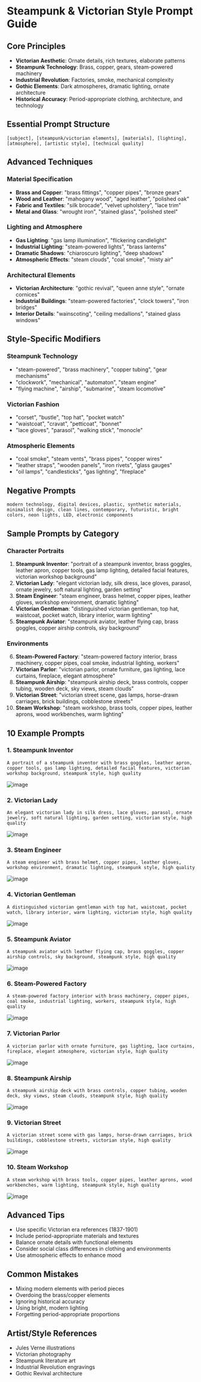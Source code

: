 # Steampunk & Victorian Style Prompt Guide

## Core Principles

- **Victorian Aesthetic**: Ornate details, rich textures, elaborate patterns
- **Steampunk Technology**: Brass, copper, gears, steam-powered machinery
- **Industrial Revolution**: Factories, smoke, mechanical complexity
- **Gothic Elements**: Dark atmospheres, dramatic lighting, ornate architecture
- **Historical Accuracy**: Period-appropriate clothing, architecture, and technology

## Essential Prompt Structure

```text
[subject], [steampunk/victorian elements], [materials], [lighting], [atmosphere], [artistic style], [technical quality]
```

## Advanced Techniques

### Material Specification

- **Brass and Copper**: "brass fittings", "copper pipes", "bronze gears"
- **Wood and Leather**: "mahogany wood", "aged leather", "polished oak"
- **Fabric and Textiles**: "silk brocade", "velvet upholstery", "lace trim"
- **Metal and Glass**: "wrought iron", "stained glass", "polished steel"

### Lighting and Atmosphere

- **Gas Lighting**: "gas lamp illumination", "flickering candlelight"
- **Industrial Lighting**: "steam-powered lights", "brass lanterns"
- **Dramatic Shadows**: "chiaroscuro lighting", "deep shadows"
- **Atmospheric Effects**: "steam clouds", "coal smoke", "misty air"

### Architectural Elements

- **Victorian Architecture**: "gothic revival", "queen anne style", "ornate cornices"
- **Industrial Buildings**: "steam-powered factories", "clock towers", "iron bridges"
- **Interior Details**: "wainscoting", "ceiling medallions", "stained glass windows"

## Style-Specific Modifiers

### Steampunk Technology

- "steam-powered", "brass machinery", "copper tubing", "gear mechanisms"
- "clockwork", "mechanical", "automaton", "steam engine"
- "flying machine", "airship", "submarine", "steam locomotive"

### Victorian Fashion

- "corset", "bustle", "top hat", "pocket watch"
- "waistcoat", "cravat", "petticoat", "bonnet"
- "lace gloves", "parasol", "walking stick", "monocle"

### Atmospheric Elements

- "coal smoke", "steam vents", "brass pipes", "copper wires"
- "leather straps", "wooden panels", "iron rivets", "glass gauges"
- "oil lamps", "candlesticks", "gas lighting", "fireplace"

## Negative Prompts

```text
modern technology, digital devices, plastic, synthetic materials, minimalist design, clean lines, contemporary, futuristic, bright colors, neon lights, LED, electronic components
```

## Sample Prompts by Category

### Character Portraits

1. **Steampunk Inventor**: "portrait of a steampunk inventor, brass goggles, leather apron, copper tools, gas lamp lighting, detailed facial features, victorian workshop background"
2. **Victorian Lady**: "elegant victorian lady, silk dress, lace gloves, parasol, ornate jewelry, soft natural lighting, garden setting"
3. **Steam Engineer**: "steam engineer, brass helmet, copper pipes, leather gloves, workshop environment, dramatic lighting"
4. **Victorian Gentleman**: "distinguished victorian gentleman, top hat, waistcoat, pocket watch, library interior, warm lighting"
5. **Steampunk Aviator**: "steampunk aviator, leather flying cap, brass goggles, copper airship controls, sky background"

### Environments

6. **Steam-Powered Factory**: "steam-powered factory interior, brass machinery, copper pipes, coal smoke, industrial lighting, workers"
7. **Victorian Parlor**: "victorian parlor, ornate furniture, gas lighting, lace curtains, fireplace, elegant atmosphere"
8. **Steampunk Airship**: "steampunk airship deck, brass controls, copper tubing, wooden deck, sky views, steam clouds"
9. **Victorian Street**: "victorian street scene, gas lamps, horse-drawn carriages, brick buildings, cobblestone streets"
10. **Steam Workshop**: "steam workshop, brass tools, copper pipes, leather aprons, wood workbenches, warm lighting"

## 10 Example Prompts

### 1. Steampunk Inventor

```text
A portrait of a steampunk inventor with brass goggles, leather apron, copper tools, gas lamp lighting, detailed facial features, victorian workshop background, steampunk style, high quality
```

![image](assets/steampunk_inventor.png)

### 2. Victorian Lady

```text
An elegant victorian lady in silk dress, lace gloves, parasol, ornate jewelry, soft natural lighting, garden setting, victorian style, high quality
```

![image](assets/victorian_lady.png)

### 3. Steam Engineer

```text
A steam engineer with brass helmet, copper pipes, leather gloves, workshop environment, dramatic lighting, steampunk style, high quality
```

![image](assets/steam_engineer.png)

### 4. Victorian Gentleman

```text
A distinguished victorian gentleman with top hat, waistcoat, pocket watch, library interior, warm lighting, victorian style, high quality
```

![image](assets/victorian_gentleman.png)

### 5. Steampunk Aviator

```text
A steampunk aviator with leather flying cap, brass goggles, copper airship controls, sky background, steampunk style, high quality
```

![image](assets/steampunk_aviator.png)

### 6. Steam-Powered Factory

```text
A steam-powered factory interior with brass machinery, copper pipes, coal smoke, industrial lighting, workers, steampunk style, high quality
```

![image](assets/steam_powered_factory.png)

### 7. Victorian Parlor

```text
A victorian parlor with ornate furniture, gas lighting, lace curtains, fireplace, elegant atmosphere, victorian style, high quality
```

![image](assets/victorian_parlor.png)

### 8. Steampunk Airship

```text
A steampunk airship deck with brass controls, copper tubing, wooden deck, sky views, steam clouds, steampunk style, high quality
```

![image](assets/steampunk_airship.png)

### 9. Victorian Street

```text
A victorian street scene with gas lamps, horse-drawn carriages, brick buildings, cobblestone streets, victorian style, high quality
```

![image](assets/victorian_street.png)

### 10. Steam Workshop

```text
A steam workshop with brass tools, copper pipes, leather aprons, wood workbenches, warm lighting, steampunk style, high quality
```

![image](assets/steam_workshop.png)

## Advanced Tips

- Use specific Victorian era references (1837-1901)
- Include period-appropriate materials and textures
- Balance ornate details with functional elements
- Consider social class differences in clothing and environments
- Use atmospheric effects to enhance mood

## Common Mistakes

- Mixing modern elements with period pieces
- Overdoing the brass/copper elements
- Ignoring historical accuracy
- Using bright, modern lighting
- Forgetting period-appropriate proportions

## Artist/Style References

- Jules Verne illustrations
- Victorian photography
- Steampunk literature art
- Industrial Revolution engravings
- Gothic Revival architecture
